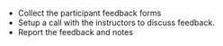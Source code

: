 - Collect the participant feedback forms
- Setup a call with the instructors to discuss feedback.
- Report the feedback and notes
